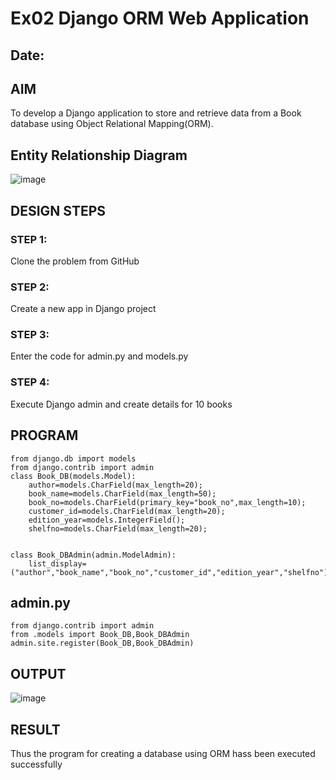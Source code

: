 # Ex02 Django ORM Web Application
## Date: 

## AIM
To develop a Django application to store and retrieve data from a Book database using Object Relational Mapping(ORM).

## Entity Relationship Diagram

![image](https://github.com/rsubash17/ORM/assets/147139828/36428c39-5751-479b-a78a-a1410b4b3bc5)


## DESIGN STEPS

### STEP 1:
Clone the problem from GitHub

### STEP 2:
Create a new app in Django project

### STEP 3:
Enter the code for admin.py and models.py

### STEP 4:
Execute Django admin and create details for 10 books

## PROGRAM
```
from django.db import models
from django.contrib import admin
class Book_DB(models.Model):
	author=models.CharField(max_length=20);
	book_name=models.CharField(max_length=50);
	book_no=models.CharField(primary_key="book_no",max_length=10);
	customer_id=models.CharField(max_length=20);
	edition_year=models.IntegerField();
	shelfno=models.CharField(max_length=20);
	

class Book_DBAdmin(admin.ModelAdmin):
	list_display=("author","book_name","book_no","customer_id","edition_year","shelfno");
```
## admin.py
```
from django.contrib import admin
from .models import Book_DB,Book_DBAdmin
admin.site.register(Book_DB,Book_DBAdmin)
```


## OUTPUT

![image](https://github.com/rsubash17/ORM/assets/147139828/39733f3f-8af4-4aea-8b88-0a7d80b18604)



## RESULT
Thus the program for creating a database using ORM hass been executed successfully
